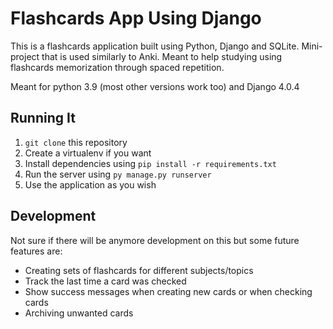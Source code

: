 # Flashcards App Using Django
This is a flashcards application built using Python, Django and SQLite. Mini-project that is used similarly to Anki. Meant to help studying using flashcards memorization through spaced repetition.

Meant for python 3.9 (most other versions work too) and Django 4.0.4

## Running It
1. `git clone` this repository
2. Create a virtualenv if you want
3. Install dependencies using `pip install -r requirements.txt`
4. Run the server using `py manage.py runserver`
5. Use the application as you wish


## Development
Not sure if there will be anymore development on this but some future features are:

- Creating sets of flashcards for different subjects/topics
- Track the last time a card was checked
- Show success messages when creating new cards or when checking cards
- Archiving unwanted cards